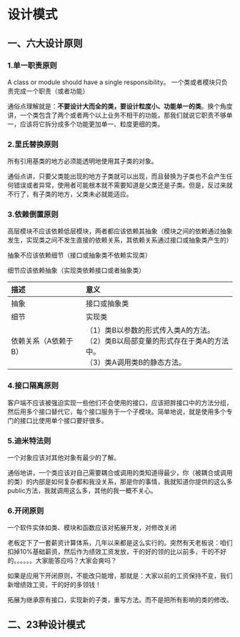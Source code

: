 # 设计模式

## 一、六大设计原则

### 1.单一职责原则

A class or module should have a single responsibility。
一个类或者模块只负责完成一个职责（或者功能）

​		通俗点理解就是：**不要设计大而全的类，要设计粒度小、功能单一的类**。换个角度讲，一个类包含了两个或者两个以上业务不相干的功能，那我们就说它职责不够单一，应该将它拆分成多个功能更加单一、粒度更细的类。

### 2.里氏替换原则

所有引用基类的地方必须能透明地使用其子类的对象。

​		通俗点讲，只要父类能出现的地方子类就可以出现，而且替换为子类也不会产生任何错误或者异常，使用者可能根本就不需要知道是父类还是子类。但是，反过来就不行了，有子类的地方，父类未必就能适应。

### 3.依赖倒置原则

高层模块不应该依赖低层模块，两者都应该依赖其抽象（模块之间的依赖通过抽象发生，实现类之间不发生直接的依赖关系，其依赖关系通过接口或抽象类产生的）

抽象不应该依赖细节（接口或抽象类不依赖实现类）

细节应该依赖抽象（实现类依赖接口或者抽象类）

| 描述                 | 意义                                                         |
| :------------------- | :----------------------------------------------------------- |
| 抽象                 | 接口或抽象类                                                 |
| 细节                 | 实现类                                                       |
| 依赖关系（A依赖于B） | （1）类B以参数的形式传入类A的方法。<br/>（2）类B以局部变量的形式存在于类A的方法中。<br/>（3）类A调用类B的静态方法。 |

### 4.接口隔离原则

客户端不应该被强迫实现一些他们不会使用的接口，应该把胖接口中的方法分组，然后用多个接口替代它，每个接口服务于一个子模块。简单地说，就是使用多个专门的接口比使用单个接口要好很多。

### 5.迪米特法则

一个对象应该对其他对象有最少的了解。

通俗地讲，一个类应该对自己需要耦合或调用的类知道得最少，你（被耦合或调用的类）的内部是如何复杂都和我没关系，那是你的事情，我就知道你提供的这么多public方法，我就调用这么多，其他的我一概不关心。

### 6.开闭原则

一个软件实体如类、模块和函数应该对拓展开发，对修改关闭

老板定下了一套薪资计算体系，几年以来都是这么实行的。突然有天老板说：咱们扣掉10%基础薪资，然后作为绩效工资发放，干的好的领的比以前多，干的不好的。。。。。。大家能答应吗？大家会爽吗？

如果是应用下开闭原则，不能改只能增，那就是：大家以前的工资保持不变，我们新增绩效工资，干的好的多领钱！

拓展为继承原有接口，实现新的子类，重写方法。而不是把所有影响的类的修改。

## 二、23种设计模式



